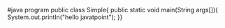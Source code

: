 #java program
public class Simple{
public static void main(String args[]){
System.out.println("hello javatpoint");
}}
